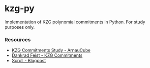 # kzg-py
 
Implementation of KZG polynomial commitments in Python. For study purposes only.

### Resources 

- [KZG Commitments Study - ArnauCube](https://github.com/arnaucube/kzg-commitments-study)
- [Dankrad Feist - KZG Commitments](https://dankradfeist.de/ethereum/2020/06/16/kate-polynomial-commitments.html)
- [Scroll - Blogpost](https://scroll.io/blog/kzg)